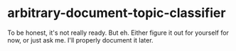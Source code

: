 # arbitrary-document-topic-classifier

To be honest, it's not really ready. But eh. Either figure it out for yourself for now, or just ask me. I'll properly document it later.
